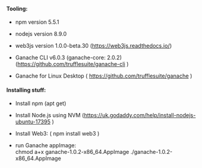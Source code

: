 #### Tooling:

- npm version 5.5.1
- nodejs version 8.9.0
- web3js version 1.0.0-beta.30 (https://web3js.readthedocs.io/)

- Ganache CLI v6.0.3 (ganache-core: 2.0.2)  (https://github.com/trufflesuite/ganache-cli )

- Ganache for Linux Desktop ( https://github.com/trufflesuite/ganache )


#### Installing stuff:

- Install npm (apt get)

- Install Node.js using NVM  (https://uk.godaddy.com/help/install-nodejs-ubuntu-17395 )

- Install Web3: ( npm install web3 )

- run Ganache appImage:  
chmod a+x ganache-1.0.2-x86_64.AppImage
./ganache-1.0.2-x86_64.AppImage



